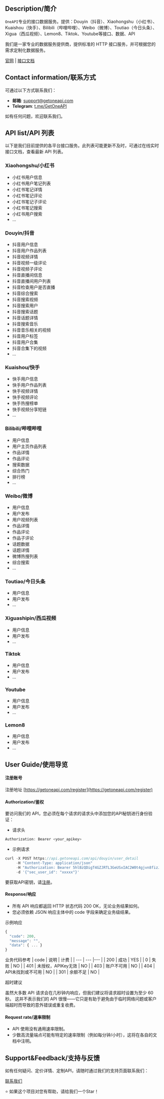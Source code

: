 ## Description/简介

`OneAPI`专业的接口数据服务。提供：Douyin（抖音）、Xiaohongshu（小红书）、Kuaishou（快手）、Bilibili（哔哩哔哩）、Weibo（微博）、Toutiao（今日头条）、Xigua（西瓜视频）、Lemon8、Tiktok、Youtube等接口、数据、API

我们是一家专业的数据服务提供商，提供标准的 HTTP 接口服务，并可根据您的需求定制化数据服务。

[官网](https://getoneapi.com/) | [接口文档](https://doc.getoneapi.com/)

## Contact information/联系方式

可通过以下方式联系我们：

- **邮箱**: support@getoneapi.com
- **Telegram**: [t.me/GetOneAPI](https://t.me/GetOneAPI)

如有任何问题，欢迎联系我们。

## API list/API 列表

以下是我们目前提供的各平台接口服务。此列表可能更新不及时，可通过在线实时接口文档，查看最新 API 列表。

### Xiaohongshu/小红书

- 小红书用户信息
- 小红书用户笔记列表
- 小红书笔记详情
- 小红书笔记评论
- 小红书笔记子评论
- 小红书笔记搜索
- 小红书用户搜索
- ...

### Douyin/抖音

- 抖音用户信息
- 抖音用户作品列表
- 抖音视频详情
- 抖音视频一级评论
- 抖音视频子评论
- 抖音直播间信息
- 抖音直播间用户列表
- 抖音检查用户是否直播
- 抖音综合搜索
- 抖音搜索视频
- 抖音搜索用户
- 抖音搜索话题
- 抖音话题详情
- 抖音搜索音乐
- 抖音音乐相关的视频
- 抖音用户标签
- 抖音用户合集
- 抖音合集下的视频
- ...

### Kuaishou/快手

- 快手用户信息
- 快手用户作品列表
- 快手视频详情
- 快手视频评论
- 快手热搜榜单
- 快手视频分享短链
- ...

### Bilibili/哔哩哔哩

- 用户信息
- 用户主页作品列表
- 作品详情
- 作品评论
- 搜索数据
- 综合热门
- 排行榜
- ...

### Weibo/微博

- 用户信息
- 用户发布
- 用户视频列表
- 作品详情
- 作品评论
- 作品子评论
- 话题数据
- 话题详情
- 微博热搜列表
- 综合搜索
- ...


### Toutiao/今日头条

- 用户信息
- 用户发布
- ...

### Xiguashipin/西瓜视频

- 用户信息
- 用户发布
- ...

### Tiktok

- 用户信息
- 用户发布
- ...

### Youtube

- 用户信息
- 用户发布
- ...

### Lemon8

- 用户信息
- 用户发布
- ...

## User Guide/使用导览

#### 注册账号

注册地址  [https://getoneapi.com/register](https://getoneapi.com/register)

#### Authorization/鉴权

要访问我们的 API，您必须在每个请求的请求头中添加您的API秘钥进行身份验证：

- 请求头
```js
Authorization: Bearer <your_apikey>
```
- 示例请求

```js
curl -X POST https://api.getoneapi.com/api/douyin/user_detail 
     -H "Content-Type: application/json" 
     -H "Authorization: Bearer 5hlBzQDigT4GZJRTL3GeUSxIAC2W0t4gjvn8fizJCCsawhFS1I2R4T8DbhqXYV6v" 
     -d '{"sec_user_id": "xxxxx"}'
```
要获取API密钥，请[注册](https://getoneapi.com/register)。

#### Response/响应
- 所有 API 响应都返回 HTTP 状态代码 200 OK，无论业务结果如何。
- 您必须依赖 JSON 响应主体中的 code 字段来确定业务级结果。

示例响应
```js
{
  "code": 200,
  "message": "",
  "data": { ... }
}
```
业务代码参考
| code | 说明 | 计费 |
| --- | --- |--- |
| 200 | 成功 | YES |
| 0 | 失败 | NO |
| 401 | 未授权，APIKey无效 | NO |
| 403 | 账户不可用 | NO |
| 404 | API未找到或不可用 | NO |
| 301 | 余额不足 | NO |


超时建议

虽然大多数 API 请求会在几秒钟内响应，但我们建议将请求超时设置为至少 60 秒。
这并不表示我们的 API 很慢——它只是有助于避免由于临时网络问题或客户端超时而导致的意外错误或重复收费。


#### Request rate/速率限制

- API 使用没有通用速率限制。
- 少数高流量端点可能有特定的速率限制（例如每分钟/小时），这将在各自的文档中注明。

## Support&Feedback/支持与反馈
如有任何疑问、定价详情、定制API，请随时通过我们的支持页面联系我们：

[联系我们](https://getoneapi.com/contact)

⭐ 如果这个项目对您有帮助，请给我们一个Star！
